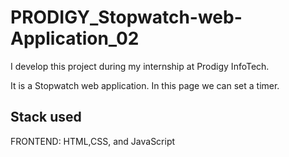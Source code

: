 # PRODIGY_Stopwatch-web-Application_02
I develop this project during my internship at Prodigy InfoTech.

It is a Stopwatch web application. In this page we can set a timer.


## Stack used
FRONTEND: HTML,CSS, and JavaScript
